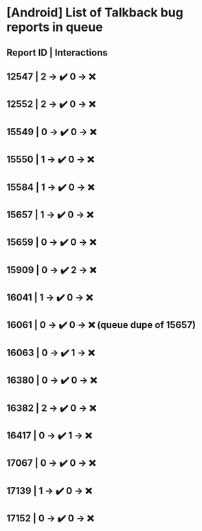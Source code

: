 # [Android] List of Talkback bug reports in queue

## Report ID | Interactions

12547 | 2 -> ✔️ 0 -> ❌
---
12552 | 2 -> ✔️ 0 -> ❌
---
15549 | 0 -> ✔️ 0 -> ❌
---
15550 | 1 -> ✔️ 0 -> ❌
---
15584 | 1 -> ✔️ 0 -> ❌
---
15657 | 1 -> ✔️ 0 -> ❌
---
15659 | 0 -> ✔️ 0 -> ❌
---
15909 | 0 -> ✔️ 2 -> ❌
---
16041 | 1 -> ✔️ 0 -> ❌
---
16061 | 0 -> ✔️ 0 -> ❌ (queue dupe of 15657)
---
16063 | 0 -> ✔️ 1 -> ❌
---
16380 | 0 -> ✔️ 0 -> ❌
---
16382 | 2 -> ✔️ 0 -> ❌
---
16417 | 0 -> ✔️ 1 -> ❌
---
17067 | 0 -> ✔️ 0 -> ❌
---
17139 | 1 -> ✔️ 0 -> ❌
---
17152 | 0 -> ✔️ 0 -> ❌
---
